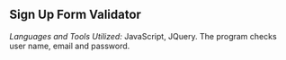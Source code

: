 ## Sign Up Form Validator
*Languages and Tools Utilized:* JavaScript, JQuery.
 The program checks user name, email and password.
